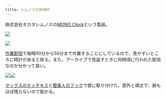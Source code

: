 ```yaml
---
title: レムノスの掛時計
---
```

株式会社タカタレムノスの[MONO Clock](https://www.amazon.co.jp/dp/B004UIT8BK)という製品。

![](https://lh3.googleusercontent.com/hbW2F38ldekZL3Xda3LMB8GHyqfvQlbOOBJ0h1WEBWuR7IKOYRSNOYM3HviOTE_MVruvkKojxX_TsKiuYrbvOEIEgZtxhlydhc92nGtA5jWX0nSGAWAfrgcoGwGU1JJYHR3WXw5Nmhz6DmR8ef35uQ)

![](https://lh3.googleusercontent.com/k2sQ-qU1qaGhXFlZ6Y1DPMCjk89LITdhxbKueiXuKPcsleQM0oIuATlJwaXrb4wT-MiWvp0PHbzLRGU9U81hNsvt3UW2Y-stkBGRrZbpJdnv7unrF1MOm5UXN-ecPIi1CKaS6kY34VmokKKF16LtRA)

[作業配信](https://www.youtube.com/channel/UC5s-KpSDGzxWPWNv94PnJHw)で毎時00分から50分まで作業することにしているので、見やすいところに時計があると捗る。また、アーカイブで見返すときに何時頃に行われた配信なのか分かって良い。

![](https://lh5.googleusercontent.com/aOw9ApY7jDxgeBN45RT1cToRtmtEG9lhDDNkniV2R_ngu6KsErstdy_0cGptltlqdi4wnJwoUtRprlNcsXx0PXrS0jpzgZ-wMBQsuPyu9V0UpPlNoy6B98eR4mWFdI3U7T4Pfn7BBDNLFm1Ga-9NBA)![](https://lh6.googleusercontent.com/f63WZfFujrb4z6d_1_hs_oN-agLXVes6KuUgaD8DjfnzmJWjBDkNuWB0pXuYEiAg2pfLoPbfrkuv__DM3PcfL3I9J-oi88aRnFg1eccucywlwnG1W3yuHKxK98vAZ_rpDwdvitNj3n8qvNSfYY7JDA)

[マックスのホッチキス](https://www.amazon.co.jp/dp/B000O9WRWG)と[壁美人のフック](https://www.amazon.co.jp/dp/B00CU78TDG)で壁に取り付けた。意外と頑丈で、跡もほぼ残らないので助かる。

